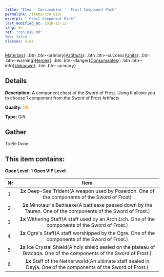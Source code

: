 ```yaml
---
title: "Item - Consumables -  Frost Component Pack"
permalink: /Items/con_810/
excerpt: " Frost Component Pack"
last_modified_at: 2020-12-11
lang: en
ref: "con_810.md"
toc: false
classes: wide
---
```

 [Materials](/Items/){: .btn .btn--primary}[Artifacts](/Items/Artifacts/){: .btn .btn--success}[Units](/Items/Units/){: .btn .btn--warning}[Heroes](/Items/Heroes/){: .btn .btn--danger}[Consumables](/Items/Consumables/){: .btn .btn--info}[Unknown](/Items/Unknown/){: .btn .btn--primary}

## Details
 **Description:** A component chest of the Sword of Frost. Using it allows you to choose 1 component from the Sword of Frost Artifacts

 **Quality:** <span style="color: #FF8C00">OK</span>

 **Type:** Gift

## Gather

  To Be Done

## This item contains:

 **Open Level:** 1
 **Open VIP Level:** 

  | Nr |      Item    |
  |:---|:------------:|
  | 1 |  **1x** Deep-Sea Trident(A weapon used by Poseidon. One of the components of the Sword of Frost) | 
  | 2 |  **1x** Minotaur's Battleaxe(A battleaxe passed down by the Tauren. One of the components of the Sword of Frost.) | 
  | 3 |  **1x** Withering Staff(A staff used by an Arch Lich. One of the components of the Sword of Frost.) | 
  | 4 |  **1x** Ogre's Staff(A staff worshipped by the Ogre. One of the components of the Sword of Frost.) | 
  | 5 |  **1x** Ice Crystal Shield(A holy shield sealed on the plateau of Bracada. One of the components of the Sword of Frost.) | 
  | 6 |  **1x** Staff of the Netherworld(An ultimate staff sealed in Deyja. One of the components of the Sword of Frost.) | 
